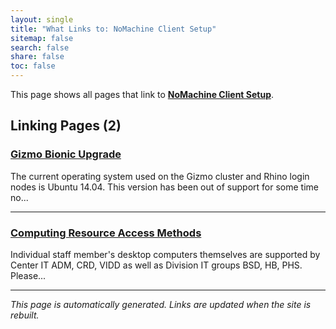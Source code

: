 ```yaml
---
layout: single
title: "What Links to: NoMachine Client Setup"
sitemap: false
search: false
share: false
toc: false
---
```


This page shows all pages that link to **[NoMachine Client Setup](/scicomputing/access_nx/)**.

## Linking Pages (2)

### [Gizmo Bionic Upgrade](/scicompannounce/2020-04-29-gizmo-bionic-upgrade/)

The current operating system used on the Gizmo cluster and Rhino login nodes is Ubuntu 14.04.  This version has been out of support for some time no...

---

### [Computing Resource Access Methods](/scicomputing/access_methods/)

Individual staff member's desktop computers themselves are supported by Center IT ADM, CRD, VIDD as well as Division IT groups BSD, HB, PHS.  Please...

---


*This page is automatically generated. Links are updated when the site is rebuilt.*
